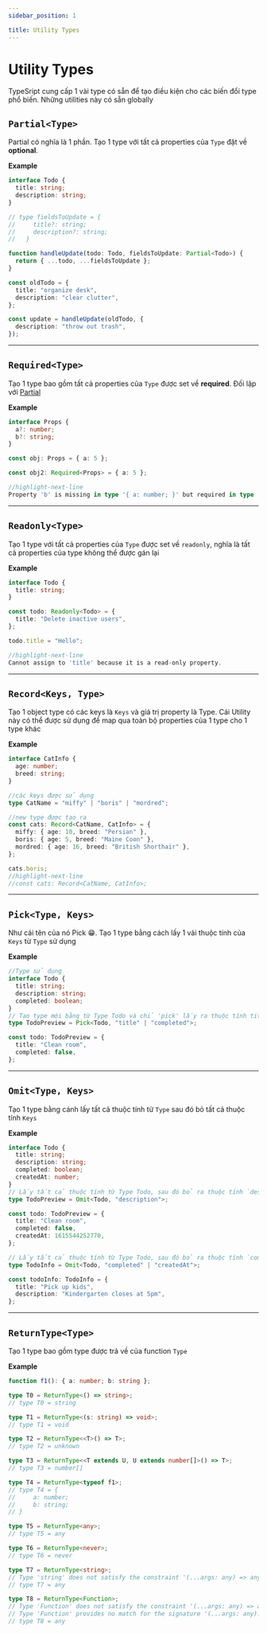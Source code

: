 ```yaml
---
sidebar_position: 1

title: Utility Types
---
```


# Utility Types

TypeSript cung cấp 1 vài type có sẵn để tạo điều kiện cho các biến đổi type phổ biến.
Những utilities này có sẵn globally

## <a name="partial" >`Partial<Type>`</a>

Partial có nghĩa là 1 phần. Tạo 1 type với tất cả properties của `Type` đặt về **optional**.

**Example**

```ts
interface Todo {
  title: string;
  description: string;
}

// type fieldsToUpdate = {
//     title?: string;
//     description?: string;
//   }

function handleUpdate(todo: Todo, fieldsToUpdate: Partial<Todo>) {
  return { ...todo, ...fieldsToUpdate };
}

const oldTodo = {
  title: "organize desk",
  description: "clear clutter",
};

const update = handleUpdate(oldTodo, {
  description: "throw out trash",
});
```

---

## `Required<Type>`

Tạo 1 type bao gồm tất cả properties của `Type` được set về **required**. Đối lập với [Partial](#partial)

**Example**

```ts
interface Props {
  a?: number;
  b?: string;
}

const obj: Props = { a: 5 };

const obj2: Required<Props> = { a: 5 };

//highlight-next-line
Property 'b' is missing in type '{ a: number; }' but required in type 'Required<Props>'
```

---

## `Readonly<Type>`

Tạo 1 type với tất cả properties của `Type` được set về `readonly`, nghĩa là tất cả properties của type không thể được gán lại

**Example**

```ts
interface Todo {
  title: string;
}

const todo: Readonly<Todo> = {
  title: "Delete inactive users",
};

todo.title = "Hello";

//highlight-next-line
Cannot assign to 'title' because it is a read-only property.
```

---

## `Record<Keys, Type>`

Tạo 1 object type có các keys là `Keys` và giá trị property là Type.
Cái Utility này có thể được sử dụng để map qua toàn bộ properties của 1 type cho 1 type khác

**Example**

```ts
interface CatInfo {
  age: number;
  breed: string;
}

//các keys được sử dụng
type CatName = "miffy" | "boris" | "mordred";

//new type được tạo ra
const cats: Record<CatName, CatInfo> = {
  miffy: { age: 10, breed: "Persian" },
  boris: { age: 5, breed: "Maine Coon" },
  mordred: { age: 16, breed: "British Shorthair" },
};

cats.boris;
//highlight-next-line
//const cats: Record<CatName, CatInfo>;
```

---

## `Pick<Type, Keys>`

Như cái tên của nó Pick 😁. Tạo 1 type bằng cách lấy 1 vài thuộc tính của `Keys` từ `Type` sử dụng

**Example**

```ts
//Type sử dụng
interface Todo {
  title: string;
  description: string;
  completed: boolean;
}
// Tạo type mới bằng từ Type Todo và chỉ 'pick' lấy ra thuộc tính title và completed
type TodoPreview = Pick<Todo, "title" | "completed">;

const todo: TodoPreview = {
  title: "Clean room",
  completed: false,
};
```

---

## `Omit<Type, Keys>`

Tạo 1 type bằng cánh lấy tất cả thuộc tính từ `Type` sau đó bỏ tất cả thuộc tính `Keys`

**Example**

```ts
interface Todo {
  title: string;
  description: string;
  completed: boolean;
  createdAt: number;
}
// Lấy tất cả thuộc tính từ Type Todo, sau đó bỏ ra thuộc tính `description`
type TodoPreview = Omit<Todo, "description">;

const todo: TodoPreview = {
  title: "Clean room",
  completed: false,
  createdAt: 1615544252770,
};

// Lấy tất cả thuộc tính từ Type Todo, sau đó bỏ ra thuộc tính `completed` và `createdAt`
type TodoInfo = Omit<Todo, "completed" | "createdAt">;

const todoInfo: TodoInfo = {
  title: "Pick up kids",
  description: "Kindergarten closes at 5pm",
};
```

---

## `ReturnType<Type>`

Tạo 1 type bao gồm type được trả về của function `Type`

**Example**

```ts
function f1(): { a: number; b: string };

type T0 = ReturnType<() => string>;
// type T0 = string

type T1 = ReturnType<(s: string) => void>;
// type T1 = void

type T2 = ReturnType<<T>() => T>;
// type T2 = unknown

type T3 = ReturnType<<T extends U, U extends number[]>() => T>;
// type T3 = number[]

type T4 = ReturnType<typeof f1>;
// type T4 = {
//     a: number;
//     b: string;
// }

type T5 = ReturnType<any>;
// type T5 = any

type T6 = ReturnType<never>;
// type T6 = never

type T7 = ReturnType<string>;
// Type 'string' does not satisfy the constraint '(...args: any) => any'.
// type T7 = any

type T8 = ReturnType<Function>;
// Type 'Function' does not satisfy the constraint '(...args: any) => any'.
// Type 'Function' provides no match for the signature '(...args: any): any'.
// type T8 = any
```
